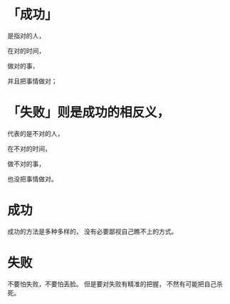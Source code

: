# 「成功」
是指对的人，

在对的时间，

做对的事，

并且把事情做对；

# 「失败」则是成功的相反义，

代表的是不对的人，

在不对的时间，

做不对的事，

也没把事情做对。

# 成功
成功的方法是多种多样的，
没有必要鄙视自己瞧不上的方式。

# 失败
不要怕失败，不要怕丢脸。
但是要对失败有精准的把握，
不然有可能把自己杀死。
